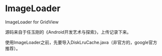 # ImageLoader
ImageLoader for GridView

源码来自于任玉刚的《Android开发艺术与探索》，上传记录下来。
   
  使用ImageLoader之前，先要导入DiskLruCache.java（非官方的，google官方推荐）。


